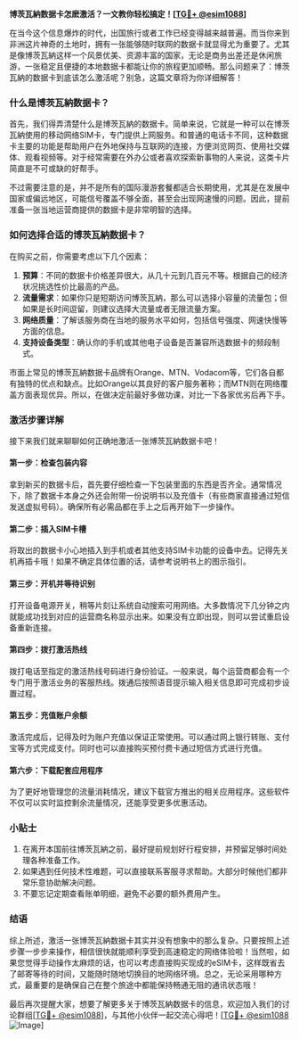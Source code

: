 **博茨瓦納数据卡怎麽激活？一文教你轻松搞定！[[TG💪+ @esim1088](https://t.me/s/esim1088)]**

在当今这个信息爆炸的时代，出国旅行或者工作已经变得越来越普遍。而当你来到非洲这片神奇的土地时，拥有一张能够随时联网的数据卡就显得尤为重要了。尤其是像博茨瓦納这样一个风景优美、资源丰富的国家，无论是商务出差还是休闲旅游，一张稳定且便捷的本地数据卡都能让你的旅程更加顺畅。那么问题来了：博茨瓦納的数据卡到底该怎么激活呢？别急，这篇文章将为你详细解答！

### 什么是博茨瓦納数据卡？

首先，我们得弄清楚什么是博茨瓦納的数据卡。简单来说，它就是一种可以在博茨瓦納使用的移动网络SIM卡，专门提供上网服务。和普通的电话卡不同，这种数据卡主要的功能是帮助用户在外地保持与互联网的连接，方便浏览网页、使用社交媒体、观看视频等。对于经常需要在外办公或者喜欢探索新事物的人来说，这类卡片简直是不可或缺的好帮手。

不过需要注意的是，并不是所有的国际漫游套餐都适合长期使用，尤其是在发展中国家或偏远地区，可能信号覆盖不够全面，甚至会出现网速慢的问题。因此，提前准备一张当地运营商提供的数据卡是非常明智的选择。

### 如何选择合适的博茨瓦納数据卡？

在购买之前，你需要考虑以下几个因素：

1. **预算**：不同的数据卡价格差异很大，从几十元到几百元不等。根据自己的经济状况挑选性价比最高的产品。
2. **流量需求**：如果你只是短期访问博茨瓦納，那么可以选择小容量的流量包；但如果是长时间逗留，则建议选择大流量或者无限流量方案。
3. **网络质量**：了解该服务商在当地的服务水平如何，包括信号强度、网速快慢等方面的信息。
4. **支持设备类型**：确认你的手机或其他电子设备是否兼容所选数据卡的频段制式。

市面上常见的博茨瓦納数据卡品牌有Orange、MTN、Vodacom等，它们各自都有独特的优点和缺点。比如Orange以其良好的客户服务著称；而MTN则在网络覆盖方面表现优异。所以，在做决定前最好多做功课，对比一下各家优劣后再下手。

### 激活步骤详解

接下来我们就来聊聊如何正确地激活一张博茨瓦納数据卡吧！

#### 第一步：检查包装内容
拿到新买的数据卡后，首先要仔细检查一下包装里面的东西是否齐全。通常情况下，除了数据卡本身之外还会附带一份说明书以及充值卡（有些商家直接通过短信发送虚拟号码）。确保所有必需品都在手上之后再开始下一步操作。

#### 第二步：插入SIM卡槽
将取出的数据卡小心地插入到手机或者其他支持SIM卡功能的设备中去。记得先关机再插卡哦！如果不确定具体位置的话，请参考说明书上的图示指引。

#### 第三步：开机并等待识别
打开设备电源开关，稍等片刻让系统自动搜索可用网络。大多数情况下几分钟之内就能成功找到对应的运营商名称显示出来。如果没有立即出现，则可以尝试重启设备重新连接。

#### 第四步：拨打激活热线
拨打电话至指定的激活热线号码进行身份验证。一般来说，每个运营商都会有一个专门用于激活业务的客服热线。拨通后按照语音提示输入相关信息即可完成初步设置过程。

#### 第五步：充值账户余额
激活完成后，记得及时为账户充值以保证正常使用。可以通过网上银行转账、支付宝等方式完成支付。同时也可以直接购买预付费卡通过短信方式进行充值。

#### 第六步：下载配套应用程序
为了更好地管理您的流量消耗情况，建议下载官方推出的相关应用程序。这些软件不仅可以实时监控剩余流量情况，还能享受更多优惠活动。

### 小贴士
1. 在离开本国前往博茨瓦納之前，最好提前规划好行程安排，并预留足够时间处理各种准备工作。
2. 如果遇到任何技术性难题，可以直接联系客服寻求帮助。大部分时候他们都非常乐意协助解决问题。
3. 不要忘记定期查看账单明细，避免不必要的额外费用产生。

### 结语

综上所述，激活一张博茨瓦納数据卡其实并没有想象中的那么复杂。只要按照上述步骤一步步来操作，相信很快就能顺利享受到高速稳定的网络体验啦！当然啦，如果您觉得手动操作太麻烦的话，也可以考虑直接购买现成的eSIM卡，这样既省去了邮寄等待的时间，又能随时随地切换目的地网络环境。总之，无论采用哪种方式，最重要的是确保自己在整个旅途中都能保持畅通无阻的通讯状态哦！

最后再次提醒大家，想要了解更多关于博茨瓦納数据卡的信息，欢迎加入我们的讨论群组[[TG💪+ @esim1088](https://t.me/s/esim1088)]，与其他小伙伴一起交流心得吧！[[TG💪+ @esim1088](https://t.me/s/esim1088) ![Image](https://i.postimg.cc/4NQfJmqS/Snipaste-2025-05-13-00-14-12.png)]